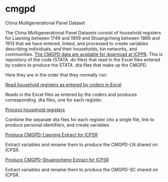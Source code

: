 # cmgpd
China Multigenerational Panel Dataset

The China Multigenerational Panel Datasets consist of household registers for Liaoning between 1749 and 1909 and Shuangcheng between 1866 and 1913 that we have entered, linked, and processed to create variables describing individuals, and their households, kin networks, and communities. [The CMGPD data are available for download at ICPPR](https://www.icpsr.umich.edu/web/ICPSR/series/265). This is repository of the code (STATA .do files) that read in the Excel files entered by coders to produce the STATA .dta files that make up the CMGPD.

Here they are in the order that they normally run:

[Read household registers as entered by coders in Excel](read_raw_ne_china_household_registers.do)

Reads in the Excel files as entered by the coders and produces corresponding .dta files, one for each register.

[Process household registers](process_ne_china_household_registers.do)

Combine the separate dta files for each register into a single file, link to produce personal identifiers, and create variables

[Produce CMGPD-Liaoning Extract for ICPSR](<CMGPD-LN Extract for ICPSR 7 cdc.do>)

Extract variables and rename them to produce the CMGPD-LN shared on ICPSR.

[Produce CMGPD-Shuangcheng Extract for ICPSR](<CMGPD_SC_extract_for_ICPSR 10 cdc.do>)

Extract variables and rename them to produce the CMGPD-SC shared on ICPSR.


